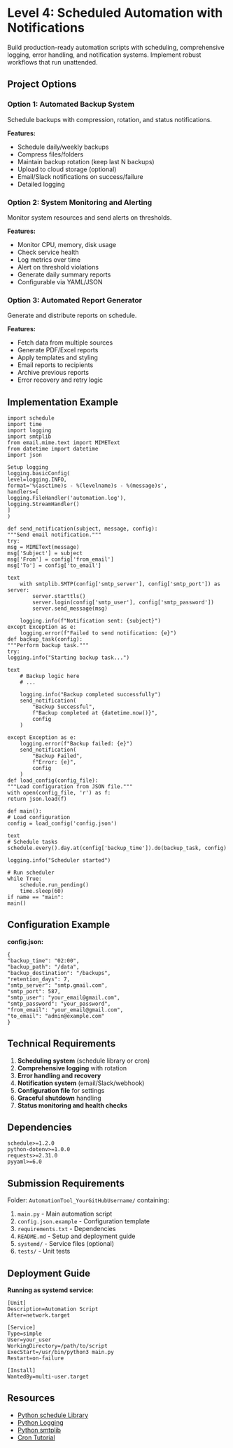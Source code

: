 # Level 4: Scheduled Automation with Notifications

Build production-ready automation scripts with scheduling, comprehensive logging, error handling, and notification systems. Implement robust workflows that run unattended.

## Project Options

### Option 1: Automated Backup System
Schedule backups with compression, rotation, and status notifications.

**Features:**
- Schedule daily/weekly backups
- Compress files/folders
- Maintain backup rotation (keep last N backups)
- Upload to cloud storage (optional)
- Email/Slack notifications on success/failure
- Detailed logging

### Option 2: System Monitoring and Alerting
Monitor system resources and send alerts on thresholds.

**Features:**
- Monitor CPU, memory, disk usage
- Check service health
- Log metrics over time
- Alert on threshold violations
- Generate daily summary reports
- Configurable via YAML/JSON

### Option 3: Automated Report Generator
Generate and distribute reports on schedule.

**Features:**
- Fetch data from multiple sources
- Generate PDF/Excel reports
- Apply templates and styling
- Email reports to recipients
- Archive previous reports
- Error recovery and retry logic

## Implementation Example
```
import schedule
import time
import logging
import smtplib
from email.mime.text import MIMEText
from datetime import datetime
import json

Setup logging
logging.basicConfig(
level=logging.INFO,
format='%(asctime)s - %(levelname)s - %(message)s',
handlers=[
logging.FileHandler('automation.log'),
logging.StreamHandler()
]
)

def send_notification(subject, message, config):
"""Send email notification."""
try:
msg = MIMEText(message)
msg['Subject'] = subject
msg['From'] = config['from_email']
msg['To'] = config['to_email']

text
    with smtplib.SMTP(config['smtp_server'], config['smtp_port']) as server:
        server.starttls()
        server.login(config['smtp_user'], config['smtp_password'])
        server.send_message(msg)
    
    logging.info(f"Notification sent: {subject}")
except Exception as e:
    logging.error(f"Failed to send notification: {e}")
def backup_task(config):
"""Perform backup task."""
try:
logging.info("Starting backup task...")

text
    # Backup logic here
    # ...
    
    logging.info("Backup completed successfully")
    send_notification(
        "Backup Successful",
        f"Backup completed at {datetime.now()}",
        config
    )
    
except Exception as e:
    logging.error(f"Backup failed: {e}")
    send_notification(
        "Backup Failed",
        f"Error: {e}",
        config
    )
def load_config(config_file):
"""Load configuration from JSON file."""
with open(config_file, 'r') as f:
return json.load(f)

def main():
# Load configuration
config = load_config('config.json')

text
# Schedule tasks
schedule.every().day.at(config['backup_time']).do(backup_task, config)

logging.info("Scheduler started")

# Run scheduler
while True:
    schedule.run_pending()
    time.sleep(60)
if name == "main":
main()
```

## Configuration Example

**config.json:**
```
{
"backup_time": "02:00",
"backup_path": "/data",
"backup_destination": "/backups",
"retention_days": 7,
"smtp_server": "smtp.gmail.com",
"smtp_port": 587,
"smtp_user": "your_email@gmail.com",
"smtp_password": "your_password",
"from_email": "your_email@gmail.com",
"to_email": "admin@example.com"
}
```

## Technical Requirements

1. **Scheduling system** (schedule library or cron)
2. **Comprehensive logging** with rotation
3. **Error handling and recovery**
4. **Notification system** (email/Slack/webhook)
5. **Configuration file** for settings
6. **Graceful shutdown** handling
7. **Status monitoring and health checks**

## Dependencies

```
schedule>=1.2.0
python-dotenv>=1.0.0
requests>=2.31.0
pyyaml>=6.0
```

## Submission Requirements

Folder: `AutomationTool_YourGitHubUsername/` containing:

1. `main.py` - Main automation script
2. `config.json.example` - Configuration template
3. `requirements.txt` - Dependencies
4. `README.md` - Setup and deployment guide
5. `systemd/` - Service files (optional)
6. `tests/` - Unit tests

## Deployment Guide

**Running as systemd service:**
```
[Unit]
Description=Automation Script
After=network.target

[Service]
Type=simple
User=your_user
WorkingDirectory=/path/to/script
ExecStart=/usr/bin/python3 main.py
Restart=on-failure

[Install]
WantedBy=multi-user.target
```

## Resources

- [Python schedule Library](https://schedule.readthedocs.io/)
- [Python Logging](https://docs.python.org/3/library/logging.html)
- [Python smtplib](https://docs.python.org/3/library/smtplib.html)
- [Cron Tutorial](https://crontab.guru/)
